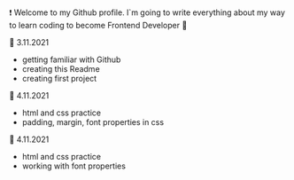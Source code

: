 :exclamation: Welcome to my Github profile. I`m going to write everything about my way to learn coding to become Frontend Developer :muscle:

:blue_book: 3.11.2021
- getting familiar with Github
- creating this Readme
- creating first project

:blue_book: 4.11.2021
- html and css practice
- padding, margin, font properties in css

:blue_book: 4.11.2021
- html and css practice
- working with font properties
